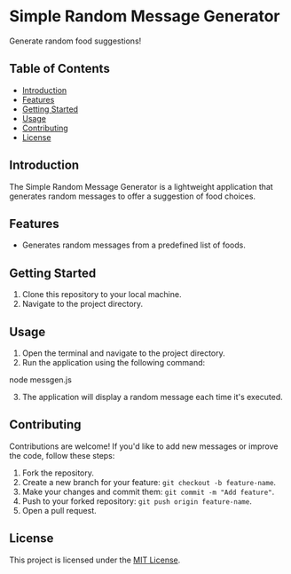 # Simple Random Message Generator

Generate random food suggestions!

## Table of Contents

- [Introduction](#introduction)
- [Features](#features)
- [Getting Started](#getting-started)
- [Usage](#usage)
- [Contributing](#contributing)
- [License](#license)

## Introduction

The Simple Random Message Generator is a lightweight application that generates random messages to offer a suggestion of food choices.

## Features

- Generates random messages from a predefined list of foods.

## Getting Started

1. Clone this repository to your local machine.
2. Navigate to the project directory.

## Usage

1. Open the terminal and navigate to the project directory.
2. Run the application using the following command:

node messgen.js


3. The application will display a random message each time it's executed.

## Contributing

Contributions are welcome! If you'd like to add new messages or improve the code, follow these steps:

1. Fork the repository.
2. Create a new branch for your feature: `git checkout -b feature-name`.
3. Make your changes and commit them: `git commit -m "Add feature"`.
4. Push to your forked repository: `git push origin feature-name`.
5. Open a pull request.

## License

This project is licensed under the [MIT License](LICENSE).

